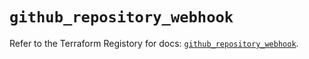 # `github_repository_webhook`

Refer to the Terraform Registory for docs: [`github_repository_webhook`](https://registry.terraform.io/providers/integrations/github/5.27.0/docs/resources/repository_webhook).
